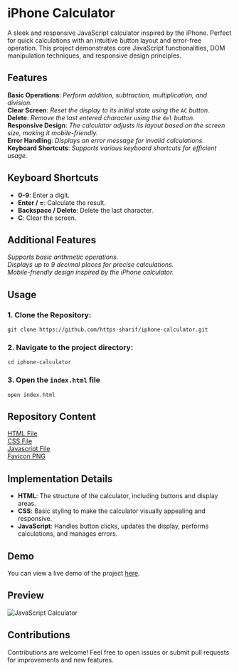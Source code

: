 # iPhone Calculator

A sleek and responsive JavaScript calculator inspired by the iPhone. Perfect for quick calculations with an intuitive button layout and error-free operation. This project demonstrates core JavaScript functionalities, DOM manipulation techniques, and responsive design principles.


## Features
**Basic Operations**: _Perform addition, subtraction, multiplication, and division._  
**Clear Screen**: _Reset the display to its initial state using the_ `AC` _button._  
**Delete**: _Remove the last entered character using the_ `del` _button._  
**Responsive Design**: _The calculator adjusts its layout based on the screen size, making it mobile-friendly._  
**Error Handling**: _Displays an error message for invalid calculations._  
**Keyboard Shortcuts**: _Supports various keyboard shortcuts for efficient usage._  

## Keyboard Shortcuts
  * **0-9**: Enter a digit.
  * **Enter / =**: Calculate the result.
  * **Backspace / Delete**: Delete the last character.
  * **C**: Clear the screen.

## Additional Features
_Supports basic arithmetic operations._  
_Displays up to 9 decimal places for precise calculations._  
_Mobile-friendly design inspired by the iPhone calculator._  

## Usage

### 1. Clone the Repository:
  ```
  git clone https://github.com/https-sharif/iphone-calculator.git
```

### 2. Navigate to the project directory:
 ```
 cd iphone-calculator
 ```
### 3. Open the `index.html` file
 ```
 open index.html
 ```

## Repository Content
[HTML File](https://github.com/sharif-islam96403/Javascript-Calculator/blob/main/index.html)  
[CSS File](https://github.com/sharif-islam96403/Javascript-Calculator/blob/main/style.css)  
[Javascript File](https://github.com/sharif-islam96403/Javascript-Calculator/blob/main/script.js)  
[Favicon PNG](https://github.com/sharif-islam96403/Javascript-Calculator/blob/main/images/calculator-favicon.png)  

## Implementation Details
  * **HTML**: The structure of the calculator, including buttons and display areas.
  * **CSS**: Basic styling to make the calculator visually appealing and responsive.
  * **JavaScript**: Handles button clicks, updates the display, performs calculations, and manages errors.

## Demo
You can view a live demo of the project [here](https://https-sharif.github.io/iphone-calculator/).

## Preview
![JavaScript Calculator](https://github.com/sharif-islam96403/Javascript-Calculator/blob/main/images/preview.png)

## Contributions
Contributions are welcome! Feel free to open issues or submit pull requests for improvements and new features.

